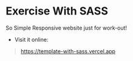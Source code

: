# Exercise With SASS

So Simple Responsive website just for work-out!

- Visit it online:
> https://template-with-sass.vercel.app
